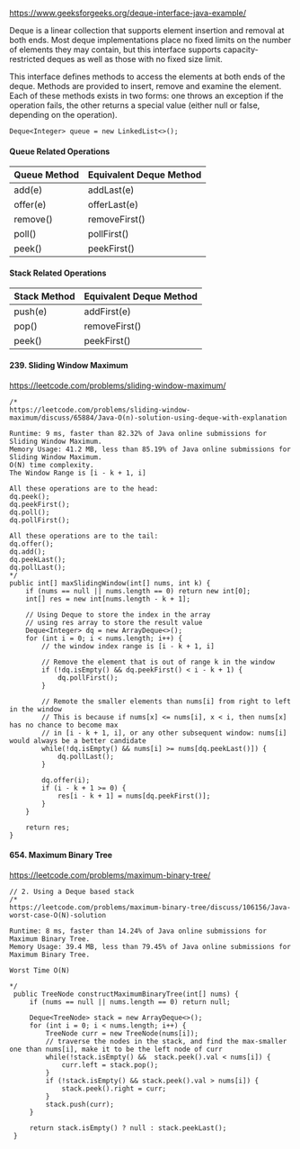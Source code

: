 https://www.geeksforgeeks.org/deque-interface-java-example/  

Deque is a linear collection that supports element insertion and removal at both ends. Most deque implementations place no fixed limits on the number of elements they may contain, but this interface supports capacity-restricted deques as well as those with no fixed size limit.

This interface defines methods to access the elements at both ends of the deque. Methods are provided to insert, remove and examine the element. Each of these methods exists in two forms: one throws an exception if the operation fails, the other returns a special value (either null or false, depending on the operation).

```
Deque<Integer> queue = new LinkedList<>();
```

#### Queue Related Operations

|Queue Method|Equivalent Deque Method|
|------------|-----------------------|
|add(e)|addLast(e)|
|offer(e)|offerLast(e)|
|remove()|removeFirst()|
|poll()|pollFirst()|
|peek()|peekFirst()|

#### Stack Related Operations

|Stack Method|Equivalent Deque Method|
|------------|-----------------------|
|push(e)|addFirst(e)|
|pop()|removeFirst()|
|peek()|peekFirst()|

#### 239. Sliding Window Maximum
https://leetcode.com/problems/sliding-window-maximum/

```
/*
https://leetcode.com/problems/sliding-window-maximum/discuss/65884/Java-O(n)-solution-using-deque-with-explanation

Runtime: 9 ms, faster than 82.32% of Java online submissions for Sliding Window Maximum.
Memory Usage: 41.2 MB, less than 85.19% of Java online submissions for Sliding Window Maximum.
O(N) time complexity.
The Window Range is [i - k + 1, i]

All these operations are to the head:
dq.peek();
dq.peekFirst();
dq.poll();
dq.pollFirst();

All these operations are to the tail:
dq.offer();
dq.add();
dq.peekLast();
dq.pollLast();
*/
public int[] maxSlidingWindow(int[] nums, int k) {
    if (nums == null || nums.length == 0) return new int[0];
    int[] res = new int[nums.length - k + 1];

    // Using Deque to store the index in the array
    // using res array to store the result value
    Deque<Integer> dq = new ArrayDeque<>();
    for (int i = 0; i < nums.length; i++) {
        // the window index range is [i - k + 1, i]

        // Remove the element that is out of range k in the window
        if (!dq.isEmpty() && dq.peekFirst() < i - k + 1) {
            dq.pollFirst();
        }

        // Remote the smaller elements than nums[i] from right to left in the window
        // This is because if nums[x] <= nums[i], x < i, then nums[x] has no chance to become max
        // in [i - k + 1, i], or any other subsequent window: nums[i] would always be a better candidate
        while(!dq.isEmpty() && nums[i] >= nums[dq.peekLast()]) {
            dq.pollLast();
        }

        dq.offer(i);
        if (i - k + 1 >= 0) {
            res[i - k + 1] = nums[dq.peekFirst()];
        }
    }

    return res;
}
```

#### 654. Maximum Binary Tree
https://leetcode.com/problems/maximum-binary-tree/

```
// 2. Using a Deque based stack
/*
https://leetcode.com/problems/maximum-binary-tree/discuss/106156/Java-worst-case-O(N)-solution

Runtime: 8 ms, faster than 14.24% of Java online submissions for Maximum Binary Tree.
Memory Usage: 39.4 MB, less than 79.45% of Java online submissions for Maximum Binary Tree.

Worst Time O(N)

*/
 public TreeNode constructMaximumBinaryTree(int[] nums) {
     if (nums == null || nums.length == 0) return null;

     Deque<TreeNode> stack = new ArrayDeque<>();
     for (int i = 0; i < nums.length; i++) {
         TreeNode curr = new TreeNode(nums[i]);
         // traverse the nodes in the stack, and find the max-smaller one than nums[i], make it to be the left node of curr
         while(!stack.isEmpty() &&  stack.peek().val < nums[i]) {
             curr.left = stack.pop();
         }
         if (!stack.isEmpty() && stack.peek().val > nums[i]) {
             stack.peek().right = curr;
         }
         stack.push(curr);
     }

     return stack.isEmpty() ? null : stack.peekLast();
 }
```
